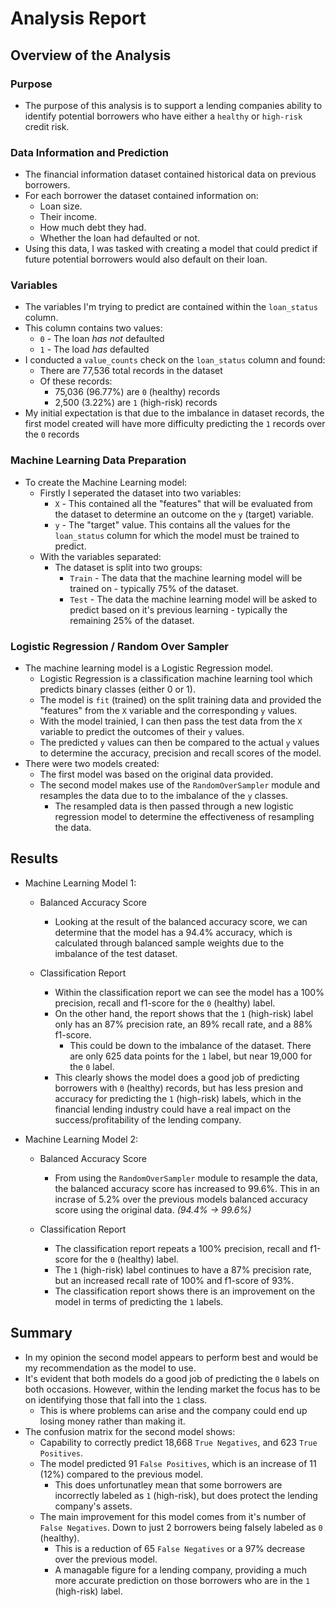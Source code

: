 # Analysis Report

## Overview of the Analysis

### Purpose

- The purpose of this analysis is to support a lending companies ability to identify potential borrowers who have either a `healthy` or `high-risk` credit risk.

### Data Information and Prediction

- The financial information dataset contained historical data on previous borrowers.
- For each borrower the dataset contained information on:
  - Loan size.
  - Their income.
  - How much debt they had.
  - Whether the loan had defaulted or not.
- Using this data, I was tasked with creating a model that could predict if future potential borrowers would also default on their loan.

### Variables

- The variables I'm trying to predict are contained within the `loan_status` column.
- This column contains two values:
  - `0` - The loan *has not* defaulted
  - `1` - The load *has* defaulted
- I conducted a `value_counts` check on the `loan_status` column and found:
  - There are 77,536 total records in the dataset
  - Of these records:
    - 75,036 (96.77%) are `0` (healthy) records
    - 2,500 (3.22%) are `1` (high-risk) records
- My initial expectation is that due to the imbalance in dataset records, the first model created will have more difficulty predicting the `1` records over the `0` records

### Machine Learning Data Preparation

- To create the Machine Learning model:
  - Firstly I seperated the dataset into two variables:
    - `X` - This contained all the "features" that will be evaluated from the dataset to determine an outcome on the `y` (target) variable.
    - `y` - The "target" value. This contains all the values for the `loan_status` column for which the model must be trained to predict.
  - With the variables separated:
    - The dataset is split into two groups:
      - `Train` - The data that the machine learning model will be trained on - typically 75% of the dataset.
      - `Test` - The data the machine learning model will be asked to predict based on it's previous learning - typically the remaining 25% of the dataset.

### Logistic Regression / Random Over Sampler

- The machine learning model is a Logistic Regression model.
  - Logistic Regression is a classification machine learning tool which predicts binary classes (either 0 or 1).
  - The model is `fit` (trained) on the split training data and provided the "features" from the `X` variable and the corresponding `y` values.
  - With the model trainied, I can then pass the test data from the `X` variable to predict the outcomes of their `y` values.
  - The predicted `y` values can then be compared to the actual `y` values to determine the accuracy, precision and recall scores of the model.
- There were two models created:
  - The first model was based on the original data provided.
  - The second model makes use of the `RandomOverSampler` module and resamples the data due to to the imbalance of the `y` classes.
    - The resampled data is then passed through a new logistic regression model to determine the effectiveness of resampling the data.

## Results

* Machine Learning Model 1:

  - Balanced Accuracy Score
    - Looking at the result of the balanced accuracy score, we can determine that the model has a 94.4% accuracy, which is calculated through balanced sample weights due to the imbalance of the test dataset.

  - Classification Report
    - Within the classification report we can see the model has a 100% precision, recall and f1-score for the `0` (healthy) label.
    - On the other hand, the report shows that the `1` (high-risk) label only has an 87% precision rate, an 89% recall rate, and a 88% f1-score.
      - This could be down to the imbalance of the dataset. There are only 625 data points for the `1` label, but near 19,000 for the `0` label.
    - This clearly shows the model does a good job of predicting borrowers with `0` (healthy) records, but has less presion and accuracy for predicting the `1` (high-risk) labels, which in the financial lending industry could have a real impact on the success/profitability of the lending company.

* Machine Learning Model 2:

  - Balanced Accuracy Score
    - From using the `RandomOverSampler` module to resample the data, the balanced accuracy score has increased to 99.6%. This in an incrase of 5.2% over the previous models balanced accuracy score using the original data. *(94.4% -> 99.6%)*

  - Classification Report
    - The classification report repeats a 100% precision, recall and f1-score for the `0` (healthy) label.
    - The `1` (high-risk) label continues to have a 87% precision rate, but an increased recall rate of 100% and f1-score of 93%.
    - The classification report shows there is an improvement on the model in terms of predicting the `1` labels.

## Summary

- In my opinion the second model appears to perform best and would be my recommendation as the model to use.
- It's evident that both models do a good job of predicting the `0` labels on both occasions. However, within the lending market the focus has to be on identifying those that fall into the `1` class.
  - This is where problems can arise and the company could end up losing money rather than making it.
- The confusion matrix for the second model shows:
  - Capability to correctly predict 18,668 `True Negatives`, and 623 `True Positives`.
  - The model predicted 91 `False Positives`, which is an increase of 11 (12%) compared to the previous model.
    - This does unfortunatley mean that some borrowers are incorrectly labeled as `1` (high-risk), but does protect the lending company's assets.
  - The main improvement for this model comes from it's number of `False Negatives`. Down to just 2 borrowers being falsely labeled as `0` (healthy).
    - This is a reduction of 65 `False Negatives` or a 97% decrease over the previous model.
    - A managable figure for a lending company, providing a much more accurate prediction on those borrowers who are in the `1` (high-risk) label.
